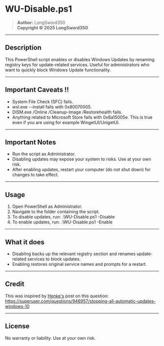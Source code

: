 # WU-Disable.ps1
> **Author:** LongSword350  
> **Copyright © 2025 LongSword350**

---

## Description
This PowerShell script enables or disables Windows Updates by renaming registry keys for update-related services. Useful for administrators who want to quickly block Windows Update functionality.

---

## Important Caveats !!
- System File Check (SFC) fails.
- wsl.exe --install fails with 0x80070005.
- DISM.exe /Online /Cleanup-Image /Restorehealth fails.
- Anything related to Microsoft Store fails with 0x8a15005e. This is true even if you are using for example WingetUI/UnigetUI.

---

## Important Notes 
- Run the script as Administrator.
- Disabling updates may expose your system to risks. Use at your own risk.
- After enabling updates, restart your computer (do not shut down) for changes to take effect.

---

## Usage
1. Open PowerShell as Administrator.
2. Navigate to the folder containing the script.
3. To disable updates, run: .\WU-Disable.ps1 -Disable
4. To enable updates, run: .\WU-Disable.ps1 -Enable

---

## What it does
- Disabling backs up the relevant registry section and renames update-related services to block updates.
- Enabling restores original service names and prompts for a restart.

---

## Credit
This was inspired by [Henke's](https://superuser.com/users/1102737/henke) post on this question: <https://superuser.com/questions/946957/stopping-all-automatic-updates-windows-10>

---

## License
No warranty or liability. Use at your own risk.
